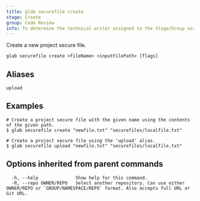 ```yaml
---
title: glab securefile create
stage: Create
group: Code Review
info: To determine the technical writer assigned to the Stage/Group associated with this page, see https://about.gitlab.com/handbook/product/ux/technical-writing/#assignments
---
```


<!--
This documentation is auto generated by a script.
Please do not edit this file directly. Run `make gen-docs` instead.
-->

Create a new project secure file.

```plaintext
glab securefile create <fileName> <inputFilePath> [flags]
```

## Aliases

```plaintext
upload
```

## Examples

```console
# Create a project secure file with the given name using the contents of the given path.
$ glab securefile create "newfile.txt" "securefiles/localfile.txt"

# Create a project secure file using the 'upload' alias.
$ glab securefile upload "newfile.txt" "securefiles/localfile.txt"

```

## Options inherited from parent commands

```plaintext
  -h, --help              Show help for this command.
  -R, --repo OWNER/REPO   Select another repository. Can use either OWNER/REPO or `GROUP/NAMESPACE/REPO` format. Also accepts full URL or Git URL.
```
